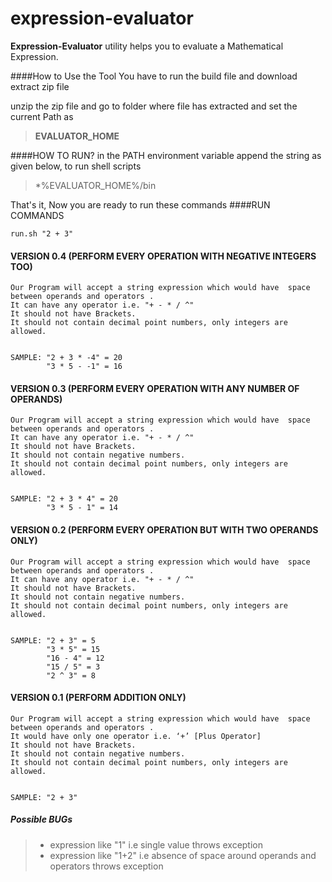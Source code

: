 expression-evaluator
====================

**Expression-Evaluator** utility helps you to evaluate a Mathematical Expression.



####How to  Use the Tool
You have to  run the build file and download extract zip file

unzip the zip file and go to folder where file has extracted and set the current Path as
> **EVALUATOR_HOME**

####HOW TO RUN?
in the PATH environment variable append the string as given below, to run shell scripts
>    *%EVALUATOR_HOME%/bin

That's it, Now you are ready to run these commands
####RUN COMMANDS

`run.sh "2 + 3"`

#### VERSION 0.4 (PERFORM EVERY OPERATION WITH NEGATIVE INTEGERS TOO)

    Our Program will accept a string expression which would have  space between operands and operators .
    It can have any operator i.e. "+ - * / ^"
    It should not have Brackets.
    It should not contain decimal point numbers, only integers are allowed.


    SAMPLE: "2 + 3 * -4" = 20
            "3 * 5 - -1" = 16


#### VERSION 0.3 (PERFORM EVERY OPERATION WITH ANY NUMBER OF OPERANDS)

    Our Program will accept a string expression which would have  space between operands and operators .
    It can have any operator i.e. "+ - * / ^"
    It should not have Brackets.
    It should not contain negative numbers.
    It should not contain decimal point numbers, only integers are allowed.


    SAMPLE: "2 + 3 * 4" = 20
            "3 * 5 - 1" = 14



#### VERSION 0.2 (PERFORM EVERY OPERATION BUT WITH TWO OPERANDS ONLY)

    Our Program will accept a string expression which would have  space between operands and operators .
    It can have any operator i.e. "+ - * / ^"
    It should not have Brackets.
    It should not contain negative numbers.
    It should not contain decimal point numbers, only integers are allowed.


    SAMPLE: "2 + 3" = 5
            "3 * 5" = 15
            "16 - 4" = 12
            "15 / 5" = 3
            "2 ^ 3" = 8




#### VERSION 0.1 (PERFORM ADDITION ONLY)

    Our Program will accept a string expression which would have  space between operands and operators .
    It would have only one operator i.e. ‘+’ [Plus Operator]
    It should not have Brackets.
    It should not contain negative numbers.
    It should not contain decimal point numbers, only integers are allowed.


    SAMPLE: "2 + 3"



##### Possible BUGs

> - expression like "1" i.e single value throws exception
> - expression like "1+2" i.e absence of space around operands and operators throws exception